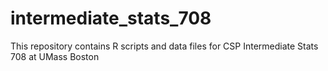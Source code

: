 # intermediate_stats_708

This repository contains R scripts and data files for CSP Intermediate Stats 708 at UMass Boston
